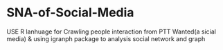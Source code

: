 SNA-of-Social-Media
===================

USE R lanhuage for Crawling people interaction from PTT Wanted(a sicial media) &
using igranph package to analysis social network and graph

